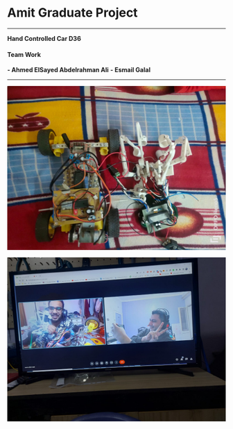 # Amit Graduate Project
------------
**Hand Controlled Car D36**

#### Team Work
**- Ahmed ElSayed Abdelrahman Ali**
**- Esmail Galal**

------------



![](https://github.com/MrAhmedSayedAli/AmitGraduateProject/raw/main/Media/cover.jpg)

![](https://github.com/MrAhmedSayedAli/AmitGraduateProject/raw/main/Media/Images/WhatsApp%20Image%202023-01-01%20at%2022.59.01.jpg)